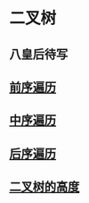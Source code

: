 # 二叉树

## 八皇后待写

## [前序遍历](https://leetcode.cn/problems/binary-tree-preorder-traversal/)

## [中序遍历](https://leetcode.cn/problems/binary-tree-inorder-traversal/)

## [后序遍历](https://leetcode.cn/problems/binary-tree-postorder-traversal/submissions/)

## [二叉树的高度](https://leetcode.cn/problems/er-cha-shu-de-shen-du-lcof/submissions/)
